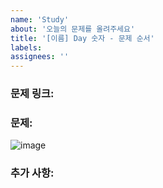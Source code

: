 ```yaml
---
name: 'Study'
about: '오늘의 문제를 올려주세요'
title: '[이름] Day 숫자 - 문제 순서'
labels:
assignees: ''
---
```


### 문제 링크:

### 문제:

![image](이미지url)

### 추가 사항:

